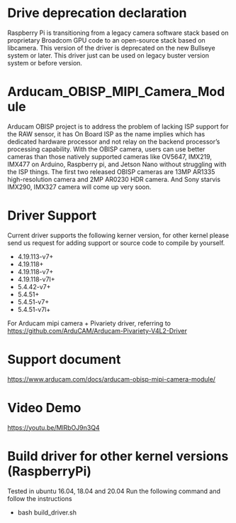 # Drive deprecation declaration
Raspberry Pi is transitioning from a legacy camera software stack based on proprietary Broadcom GPU code to an open-source stack based on libcamera. This version of the driver is deprecated on the new Bullseye system or later. This driver just can be used on legacy buster version system or before version.

# Arducam_OBISP_MIPI_Camera_Module

Arducam OBISP project is to address the problem of lacking ISP support for the RAW sensor, it has On Board ISP as the name implies which has dedicated hardware processor and not relay on the backend processor’s processing capability. With the OBISP camera, users can use better cameras than those natively supported cameras like OV5647, IMX219, IMX477 on Arduino, Raspberry pi, and Jetson Nano without struggling with the ISP things. The first two released OBISP cameras are 13MP AR1335 high-resolution camera and 2MP AR0230 HDR camera. And Sony starvis IMX290, IMX327 camera will come up very soon.

# Driver Support
Current driver supports the following kerner version, for other kernel please send us request for adding support or source code to compile by yourself.
* 4.19.113-v7+
* 4.19.118+
* 4.19.118-v7+
* 4.19.118-v7I+
* 5.4.42-v7+
* 5.4.51+
* 5.4.51-v7+
* 5.4.51-v7l+

For Arducam mipi camera + Pivariety driver, referring to https://github.com/ArduCAM/Arducam-Pivariety-V4L2-Driver
# Support document
https://www.arducam.com/docs/arducam-obisp-mipi-camera-module/

# Video Demo
https://youtu.be/MlRbOJ9n3Q4


# Build driver for other kernel versions (RaspberryPi)
Tested in ubuntu 16.04, 18.04 and 20.04
Run the following command and follow the instructions

* bash build_driver.sh
